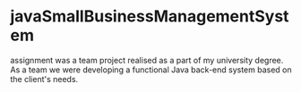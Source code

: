 # javaSmallBusinessManagementSystem
assignment was a team project realised as a part of my university degree. As a team we were developing a functional Java back-end system based on the client's needs.
